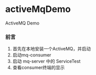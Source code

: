 # activeMqDemo
ActiveMQ Demo
### 前言
1. 首先在本地安装一个ActiveMQ，并启动
2. 启动mq-consumer
3. 启动 mq-server 中的 ServiceTest
4. 查看consumer终端的显示
